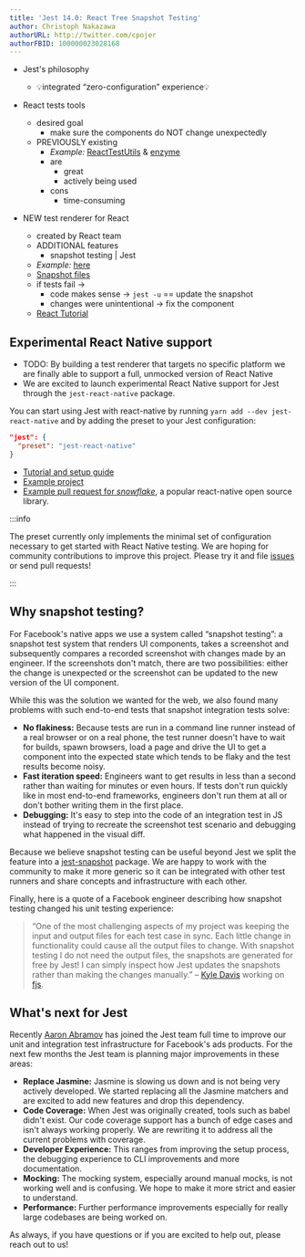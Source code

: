 ```yaml
---
title: 'Jest 14.0: React Tree Snapshot Testing'
author: Christoph Nakazawa
authorURL: http://twitter.com/cpojer
authorFBID: 100000023028168
---
```


* Jest's philosophy
  * 💡integrated “zero-configuration” experience💡

* React tests tools
  * desired goal
    * make sure the components do NOT change unexpectedly
  * PREVIOUSLY existing
    * _Example:_ [ReactTestUtils](https://facebook.github.io/react/docs/test-utils.html) & [enzyme](https://enzymejs.github.io/enzyme/)
    * are
      * great
      * actively being used
    * cons
      * time-consuming

* NEW test renderer for React
  * created by React team
  * ADDITIONAL features
    * snapshot testing | Jest
  * _Example:_ [here](/examples/snapshot/__tests__/link.test.js)
  * [Snapshot files](/docs/SnapshotTesting.md)
  * if tests fail ->
    * code makes sense -> `jest -u` == update the snapshot
    * changes were unintentional -> fix the component 
  * [React Tutorial](/docs/TutorialReact.md)

## Experimental React Native support

* TODO: By building a test renderer that targets no specific platform we are finally able to support a full, unmocked version of React Native
* We are excited to launch experimental React Native support for Jest through the `jest-react-native` package.

You can start using Jest with react-native by running `yarn add --dev jest-react-native` and by adding the preset to your Jest configuration:

```json
"jest": {
  "preset": "jest-react-native"
}
```

- [Tutorial and setup guide](/docs/tutorial-react-native#content)
- [Example project](https://github.com/jestjs/jest/tree/main/examples/react-native)
- [Example pull request for _snowflake_](https://github.com/bartonhammond/snowflake/pull/110), a popular react-native open source library.

:::info

The preset currently only implements the minimal set of configuration necessary to get started with React Native testing. We are hoping for community contributions to improve this project. Please try it and file [issues](https://github.com/jestjs/jest/issues) or send pull requests!

:::

## Why snapshot testing?

For Facebook's native apps we use a system called “snapshot testing”: a snapshot test system that renders UI components, takes a screenshot and subsequently compares a recorded screenshot with changes made by an engineer. If the screenshots don't match, there are two possibilities: either the change is unexpected or the screenshot can be updated to the new version of the UI component.

While this was the solution we wanted for the web, we also found many problems with such end-to-end tests that snapshot integration tests solve:

- **No flakiness:** Because tests are run in a command line runner instead of a real browser or on a real phone, the test runner doesn't have to wait for builds, spawn browsers, load a page and drive the UI to get a component into the expected state which tends to be flaky and the test results become noisy.
- **Fast iteration speed:** Engineers want to get results in less than a second rather than waiting for minutes or even hours. If tests don't run quickly like in most end-to-end frameworks, engineers don't run them at all or don't bother writing them in the first place.
- **Debugging:** It's easy to step into the code of an integration test in JS instead of trying to recreate the screenshot test scenario and debugging what happened in the visual diff.

Because we believe snapshot testing can be useful beyond Jest we split the feature into a [jest-snapshot](https://github.com/jestjs/jest/tree/main/packages/jest-snapshot) package. We are happy to work with the community to make it more generic so it can be integrated with other test runners and share concepts and infrastructure with each other.

Finally, here is a quote of a Facebook engineer describing how snapshot testing changed his unit testing experience:

> “One of the most challenging aspects of my project was keeping the input and output files for each test case in sync. Each little change in functionality could cause all the output files to change. With snapshot testing I do not need the output files, the snapshots are generated for free by Jest! I can simply inspect how Jest updates the snapshots rather than making the changes manually.” – [Kyle Davis](https://github.com/kyldvs) working on [fjs](https://github.com/kyldvs/fjs).

## What's next for Jest

Recently [Aaron Abramov](https://twitter.com/aarondjents) has joined the Jest team full time to improve our unit and integration test infrastructure for Facebook's ads products. For the next few months the Jest team is planning major improvements in these areas:

- **Replace Jasmine:** Jasmine is slowing us down and is not being very actively developed. We started replacing all the Jasmine matchers and are excited to add new features and drop this dependency.
- **Code Coverage:** When Jest was originally created, tools such as babel didn't exist. Our code coverage support has a bunch of edge cases and isn't always working properly. We are rewriting it to address all the current problems with coverage.
- **Developer Experience:** This ranges from improving the setup process, the debugging experience to CLI improvements and more documentation.
- **Mocking:** The mocking system, especially around manual mocks, is not working well and is confusing. We hope to make it more strict and easier to understand.
- **Performance:** Further performance improvements especially for really large codebases are being worked on.

As always, if you have questions or if you are excited to help out, please reach out to us!
